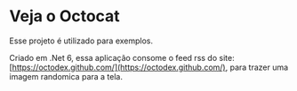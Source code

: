 # Veja o Octocat

Esse projeto é utilizado para exemplos.

Criado em .Net 6, essa aplicação consome o feed rss do site: [https://octodex.github.com/](https://octodex.github.com/), para trazer uma imagem randomica para a tela.